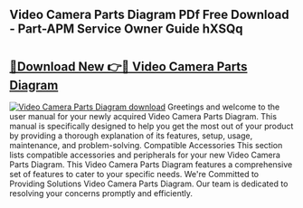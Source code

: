 ## Video Camera Parts Diagram PDf Free Download - Part-APM Service Owner Guide hXSQq

# <h2><a href="http://dfpnuhx.blite.top/?on=Video+Camera+Parts+Diagram">🔗Download New 👉🔴 Video Camera Parts Diagram</a></h2>

[![Video Camera Parts Diagram download](https://i.imgur.com/lujVjoI.png)](http://dfpnuhx.blite.top/?on=Video+Camera+Parts+Diagram)
Greetings and welcome to the user manual for your newly acquired Video Camera Parts Diagram. This manual is specifically designed to help you get the most out of your product by providing a thorough explanation of its features, setup, usage, maintenance, and problem-solving. Compatible Accessories This section lists compatible accessories and peripherals for your new Video Camera Parts Diagram. This Video Camera Parts Diagram features a comprehensive set of features to cater to your specific needs. We're Committed to Providing Solutions Video Camera Parts Diagram. Our team is dedicated to resolving your concerns promptly and efficiently.
